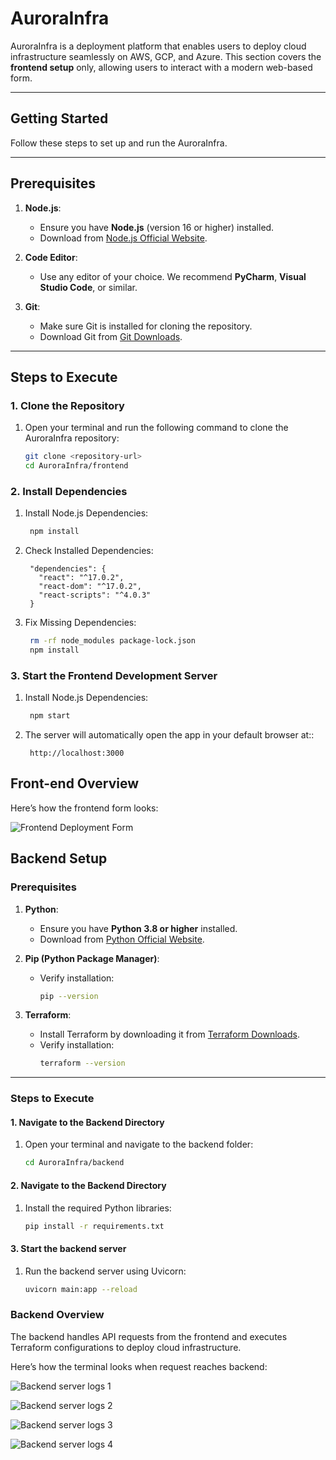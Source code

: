# **AuroraInfra**

AuroraInfra is a deployment platform that enables users to deploy cloud infrastructure seamlessly on AWS, GCP, and Azure. This section covers the **frontend setup** only, allowing users to interact with a modern web-based form.

---

## **Getting Started**

Follow these steps to set up and run the AuroraInfra.

---

## **Prerequisites**

1. **Node.js**:
   - Ensure you have **Node.js** (version 16 or higher) installed.
   - Download from [Node.js Official Website](https://nodejs.org/).

2. **Code Editor**:
   - Use any editor of your choice. We recommend **PyCharm**, **Visual Studio Code**, or similar.

3. **Git**:
   - Make sure Git is installed for cloning the repository.
   - Download Git from [Git Downloads](https://git-scm.com/downloads).

---

## **Steps to Execute**

### **1. Clone the Repository**
1. Open your terminal and run the following command to clone the AuroraInfra repository:
   ```bash
   git clone <repository-url>
   cd AuroraInfra/frontend

### **2. Install Dependencies**
1. Install Node.js Dependencies:
   ```bash
    npm install

2. Check Installed Dependencies:
   ```text
    "dependencies": {
      "react": "^17.0.2",
      "react-dom": "^17.0.2",
      "react-scripts": "^4.0.3"
    }
3. Fix Missing Dependencies:
   ```bash
    rm -rf node_modules package-lock.json
    npm install
### **3. Start the Frontend Development Server**
1. Install Node.js Dependencies:
   ```bash
    npm start
2. The server will automatically open the app in your default browser at::
   ```text
    http://localhost:3000
## Front-end Overview

Here’s how the frontend form looks:

![Frontend Deployment Form](./images/frontend-form.png "Frontend Deployment Form")

## **Backend Setup**

### **Prerequisites**

1. **Python**:
   - Ensure you have **Python 3.8 or higher** installed.
   - Download from [Python Official Website](https://www.python.org/).

2. **Pip (Python Package Manager)**:
   - Verify installation:
     ```bash
     pip --version
     ```

3. **Terraform**:
   - Install Terraform by downloading it from [Terraform Downloads](https://www.terraform.io/downloads.html).
   - Verify installation:
     ```bash
     terraform --version
     ```

---

### **Steps to Execute**

#### **1. Navigate to the Backend Directory**
1. Open your terminal and navigate to the backend folder:
   ```bash
   cd AuroraInfra/backend
#### **2. Navigate to the Backend Directory**
1. Install the required Python libraries:
   ```bash
   pip install -r requirements.txt
   
#### **3. Start the backend server**
1. Run the backend server using Uvicorn:
   ```bash
   uvicorn main:app --reload

### **Backend Overview**
The backend handles API requests from the frontend and executes Terraform configurations to deploy cloud infrastructure.

Here’s how the terminal looks when request reaches backend:

![Backend server logs 1](./images/backend_1.png "Backend server logs 1")

![Backend server logs 2](./images/backend_2.png "Backend server logs 2")

![Backend server logs 3](./images/backend_3.png "Backend server logs 3")

![Backend server logs 4](./images/backend_4.png "Backend server logs 3")

